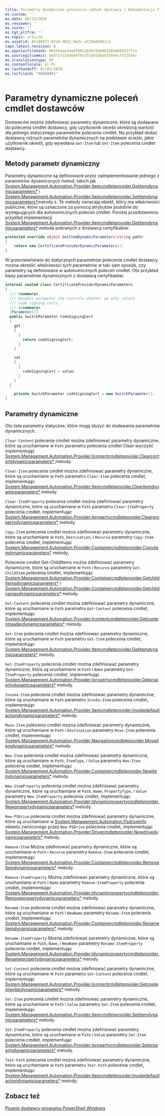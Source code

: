 ```yaml
---
title: Parametry dynamiczne polecenia cmdlet dostawcy | Dokumentacja firmy Microsoft
ms.custom: ''
ms.date: 09/13/2016
ms.reviewer: ''
ms.suite: ''
ms.tgt_pltfrm: ''
ms.topic: article
ms.assetid: 8f1069f7-8fa8-4622-9e2c-af29b0b961c2
caps.latest.revision: 6
ms.openlocfilehash: 803fe4ae24a4f8022639c5b6d6298100859177ce
ms.sourcegitcommit: b6871f21bd666f9cd71dd336bb3f844cf472b56c
ms.translationtype: MT
ms.contentlocale: pl-PL
ms.lasthandoff: 02/03/2019
ms.locfileid: "56848461"
---
```

# <a name="provider-cmdlet-dynamic-parameters"></a>Parametry dynamiczne poleceń cmdlet dostawców

Dostawców można zdefiniować parametry dynamiczne, które są dodawane do polecenia cmdlet dostawcy, gdy użytkownik określi określoną wartość dla jednego statycznego parametrów polecenia cmdlet. Na przykład dodać dostawcę różnych parametrów dynamicznych na podstawie ścieżki, jakie użytkownik określi, gdy wywołana `Get-Item` lub `Set-Item` polecenia cmdlet dostawcy.

## <a name="dynamic-parameter-methods"></a>Metody parametr dynamiczny

Parametry dynamiczne są definiowane przez zaimplementowanie jednego z parametrów dynamicznych metod, takich jak [System.Management.Automation.Provider.Itemcmdletprovider.Getitemdynamicparameters*](/dotnet/api/System.Management.Automation.Provider.ItemCmdletProvider.GetItemDynamicParameters) i [ System.Management.Automation.Provider.Itemcmdletprovider.Setitemdynamicparameters*](/dotnet/api/System.Management.Automation.Provider.ItemCmdletProvider.SetItemDynamicParameters)metody s. Te metody zwracają obiekt, który ma właściwości publiczne, które są oznaczone za pomocą atrybutów podobne do występujących dla autonomicznych poleceń cmdlet. Poniżej przedstawiono przykład implementacji [System.Management.Automation.Provider.Itemcmdletprovider.Getitemdynamicparameters*](/dotnet/api/System.Management.Automation.Provider.ItemCmdletProvider.GetItemDynamicParameters) metoda pobranych z dostawcą certyfikatów:

```csharp
protected override object GetItemDynamicParameters(string path)
{
    return new CertificateProviderDynamicParameters();
}
```

W przeciwieństwie do statycznych parametrów polecenia cmdlet dostawcy można określić właściwości tych parametrów w taki sam sposób, czy parametry są definiowane w autonomicznych poleceń cmdlet. Oto przykład klasy parametrów dynamicznych z dostawcą certyfikatów:

```csharp
internal sealed class CertificateProviderDynamicParameters
{
  /// <summary>
  /// Dynamic parameter the controls whether we only return
  /// code signing certs.
  /// </summary>
  [Parameter()]
  public SwitchParameter CodeSigningCert
  {
    get
    {
      {
        return codeSigningCert;
      }
    }

    set
    {
      {
        codeSigningCert = value;
      }
    }
  }

    private SwitchParameter codeSigningCert = new SwitchParameter();
}
```

## <a name="dynamic-parameters"></a>Parametry dynamiczne

Oto lista parametry statyczne, które mogą służyć do dodawania parametrów dynamicznych.

`Clear-Content` polecenia cmdlet można zdefiniować parametry dynamiczne, które są uruchamiane w `Path` parametru polecenia cmdlet Clear-wyczyść implementując [System.Management.Automation.Provider.Icontentcmdletprovider.Clearcontentdynamicparameters* ](/dotnet/api/System.Management.Automation.Provider.IContentCmdletProvider.ClearContentDynamicParameters) metody.

`Clear-Item` polecenia cmdlet można zdefiniować parametry dynamiczne, które są uruchamiane w `Path` parametru `Clear-Item` polecenia cmdlet, implementując [System.Management.Automation.Provider.Itemcmdletprovider.Clearitemdynamicparameters*](/dotnet/api/System.Management.Automation.Provider.ItemCmdletProvider.ClearItemDynamicParameters) metody.

`Clear-ItemProperty` polecenia cmdlet można zdefiniować parametry dynamiczne, które są uruchamiane w `Path` parametru `Clear-ItemProperty` polecenia cmdlet, implementując [ System.Management.Automation.Provider.Ipropertycmdletprovider.Clearpropertydynamicparameters*](/dotnet/api/System.Management.Automation.Provider.IPropertyCmdletProvider.ClearPropertyDynamicParameters) metody.

`Copy-Item` polecenia cmdlet można zdefiniować parametry dynamiczne, które są uruchamiane w `Path`, `Destination`, i `Recurse` parametry `Copy-Item` polecenia cmdlet, implementując [ System.Management.Automation.Provider.Containercmdletprovider.Copyitemdynamicparameters*](/dotnet/api/System.Management.Automation.Provider.ContainerCmdletProvider.CopyItemDynamicParameters) metody.

Polecenie cmdlet Get-ChildItems można zdefiniować parametry dynamiczne, które są uruchamiane w `Path` i `Recures` parametry `Get-ChildItem` polecenia cmdlet, implementując [ System.Management.Automation.Provider.Containercmdletprovider.Getchilditemsdynamicparameters*](/dotnet/api/System.Management.Automation.Provider.ContainerCmdletProvider.GetChildItemsDynamicParameters) i [System.Management.Automation.Provider.Containercmdletprovider.Getchildnamesdynamicparameters*](/dotnet/api/System.Management.Automation.Provider.ContainerCmdletProvider.GetChildNamesDynamicParameters) metody.

`Get-Content` polecenia cmdlet można zdefiniować parametry dynamiczne, które są uruchamiane w `Path` parametru `Get-Content` polecenia cmdlet, implementując [ System.Management.Automation.Provider.Icontentcmdletprovider.Getcontentreaderdynamicparameters*](/dotnet/api/System.Management.Automation.Provider.IContentCmdletProvider.GetContentReaderDynamicParameters) metody.

`Get-Item` polecenia cmdlet można zdefiniować parametry dynamiczne, które są uruchamiane w `Path` parametru `Get-Item` polecenia cmdlet, implementując [System.Management.Automation.Provider.Itemcmdletprovider.Getitemdynamicparameters*](/dotnet/api/System.Management.Automation.Provider.ItemCmdletProvider.GetItemDynamicParameters) metody.

`Get-ItemProperty` polecenia cmdlet można zdefiniować parametry dynamiczne, które są uruchamiane w `Path` i `Name` parametry `Get-ItemProperty` polecenia cmdlet, implementując [ System.Management.Automation.Provider.Ipropertycmdletprovider.Getpropertydynamicparameters*](/dotnet/api/System.Management.Automation.Provider.IPropertyCmdletProvider.GetPropertyDynamicParameters) metody.

`Invoke-Item` polecenia cmdlet można zdefiniować parametry dynamiczne, które są uruchamiane w `Path` parametru `Invoke-Item` polecenia cmdlet, implementując [ System.Management.Automation.Provider.Itemcmdletprovider.Invokedefaultactiondynamicparameters*](/dotnet/api/System.Management.Automation.Provider.ItemCmdletProvider.InvokeDefaultActionDynamicParameters) metody.

`Move-Item` polecenia cmdlet można zdefiniować parametry dynamiczne, które są uruchamiane w `Path` i `Destination` parametry `Move-Item` polecenia cmdlet, implementując [ System.Management.Automation.Provider.Navigationcmdletprovider.Moveitemdynamicparameters*](/dotnet/api/System.Management.Automation.Provider.NavigationCmdletProvider.MoveItemDynamicParameters) metody.

`New-Item` polecenia cmdlet można zdefiniować parametry dynamiczne, które są uruchamiane w `Path`, `ItemType`, i `Value` parametry `New-Item` polecenia cmdlet, implementując [ System.Management.Automation.Provider.Containercmdletprovider.Newitemdynamicparameters*](/dotnet/api/System.Management.Automation.Provider.ContainerCmdletProvider.NewItemDynamicParameters) metody.

`New-ItemProperty` polecenia cmdlet można zdefiniować parametry dynamiczne, które są uruchamiane w `Path`, `Name`, `PropertyType`, i `Value` parametry `New-ItemProperty` polecenia cmdlet, implementując [ System.Management.Automation.Provider.Idynamicpropertycmdletprovider.Newpropertydynamicparameters*](/dotnet/api/System.Management.Automation.Provider.IDynamicPropertyCmdletProvider.NewPropertyDynamicParameters) metody.

`New-PSDrive` polecenia cmdlet można zdefiniować parametry dynamiczne, które są uruchamiane w [System.Management.Automation.Psdriveinfo](/dotnet/api/System.Management.Automation.PSDriveInfo) obiektu zwróconego przez `New-PSDrive` polecenia cmdlet, implementując [ System.Management.Automation.Provider.Drivecmdletprovider.Newdrivedynamicparameters*](/dotnet/api/System.Management.Automation.Provider.DriveCmdletProvider.NewDriveDynamicParameters) metody.

`Remove-Item` Można zdefiniować parametry dynamiczne, które są uruchamiane w `Path` i `Recurse` parametry `Remove-Item` polecenia cmdlet, implementując [ System.Management.Automation.Provider.Containercmdletprovider.Removeitemdynamicparameters*](/dotnet/api/System.Management.Automation.Provider.ContainerCmdletProvider.RemoveItemDynamicParameters) metody.

`Remove-ItemProperty` Można zdefiniować parametry dynamiczne, które są uruchamiane w `Path` i `Name` parametry `Remove-ItemProperty` polecenia cmdlet, implementując [ System.Management.Automation.Provider.Idynamicpropertycmdletprovider.Removepropertydynamicparameters*](/dotnet/api/System.Management.Automation.Provider.IDynamicPropertyCmdletProvider.RemovePropertyDynamicParameters) metody.

`Rename-Item` polecenia cmdlet można zdefiniować parametry dynamiczne, które są uruchamiane w `Path` i `NewName` parametry `Rename-Item` polecenia cmdlet, implementując [ System.Management.Automation.Provider.Containercmdletprovider.Renameitemdynamicparameters*](/dotnet/api/System.Management.Automation.Provider.ContainerCmdletProvider.RenameItemDynamicParameters) metody.

`Rename-ItemProperty` Można zdefiniować parametry dynamiczne, które są uruchamiane w `Path`, `Name`, i `NewName` parametry `Rename-ItemProperty` polecenia cmdlet, implementując [ System.Management.Automation.Provider.Idynamicpropertycmdletprovider.Renamepropertydynamicparameters*](/dotnet/api/System.Management.Automation.Provider.IDynamicPropertyCmdletProvider.RenamePropertyDynamicParameters) metody.

`Set-Content` polecenia cmdlet można zdefiniować parametry dynamiczne, które są uruchamiane w `Path` parametru `Set-Content` polecenia cmdlet, implementując [ System.Management.Automation.Provider.Icontentcmdletprovider.Getcontentwriterdynamicparameters*](/dotnet/api/System.Management.Automation.Provider.IContentCmdletProvider.GetContentWriterDynamicParameters) metody.

`Set-Item` polecenia cmdlet można zdefiniować parametry dynamiczne, które są uruchamiane w `Path` i `Value` parametry `Set-Item` polecenia cmdlet, implementując [ System.Management.Automation.Provider.Itemcmdletprovider.Setitemdynamicparameters*](/dotnet/api/System.Management.Automation.Provider.ItemCmdletProvider.SetItemDynamicParameters) metody.

`Set-ItemProperty` polecenia cmdlet można zdefiniować parametry dynamiczne, które są uruchamiane w `Path` i `Value` parametry `Set-Item` polecenia cmdlet, implementując [ System.Management.Automation.Provider.Ipropertycmdletprovider.Setpropertydynamicparameters*](/dotnet/api/System.Management.Automation.Provider.IPropertyCmdletProvider.SetPropertyDynamicParameters) metody.

`Test-Path` polecenia cmdlet można zdefiniować parametry dynamiczne, które są uruchamiane w `Path` parametru `Test-Path` polecenia cmdlet, implementując [ System.Management.Automation.Provider.Itemcmdletprovider.Invokedefaultactiondynamicparameters*](/dotnet/api/System.Management.Automation.Provider.ItemCmdletProvider.InvokeDefaultActionDynamicParameters) metody.

## <a name="see-also"></a>Zobacz też

[Pisanie dostawcy programu PowerShell Windows](./writing-a-windows-powershell-provider.md)